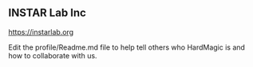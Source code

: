 ## INSTAR Lab Inc

https://instarlab.org


Edit the profile/Readme.md file to help tell others who HardMagic is and how to collaborate with us.
